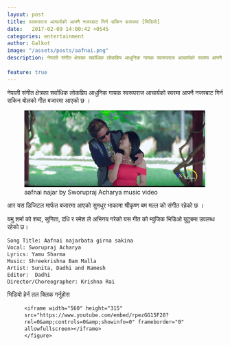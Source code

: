 ```yaml
---
layout: post
title: स्वरूपराज आचार्यको आफ्नै नजरबाट गिर्न सकिन बजारमा [भिडियो]
date:   2017-02-09 14:00:42 +0545
categories: entertainment
author: Galkot
image: "/assets/posts/aafnai.png"
description: नेपाली संगीत क्षेत्रका सर्वाधिक लोकप्रिय आधुनिक गायक स्वरूपराज आचार्यको स्वरमा आफ्नै नजरबाट गिर्न सकिन बोलको गीत बजारमा आएको छ ..| Galkot News, Khabar, Information

feature: true
---
```


नेपाली संगीत क्षेत्रका सर्वाधिक लोकप्रिय आधुनिक गायक स्वरूपराज आचार्यको स्वरमा आफ्नै नजरबाट गिर्न सकिन बोलको गीत बजारमा आएको छ ।


<figure><img src="/assets/posts/aafnai.png" align="middle;"><figcaption> aafnai najar by Sworupraj Acharya music video</figcaption></figure>

आर यस डिजिटल मार्फत बजारमा आएको सुमधुर भाकामा श्रीकृष्ण बम मल्ल को संगीत रहेको छ ।

यमु शर्मा को शब्द, सुनिता, दधि र रमेश ले  अभिनय गरेको यस गीत को म्युजिक भिडिओ युटुबमा उपलब्ध रहेको छ।
 
	Song Title: Aafnai najarbata girna sakina
	Vocal: Sworupraj Acharya
	Lyrics: Yamu Sharma
	Music: Shreekrishna Bam Malla
	Artist: Sunita, Dadhi and Ramesh
	Editor:  Dadhi
	Director/Choreographer: Krishna Rai

भिडियो हेर्न तल क्लिक गर्नुहोस


<div class="abc">
	<figure class="op-interactive">
  
	<iframe width="560" height="315" src="https://www.youtube.com/embed/rpezGG15F28?rel=0&amp;controls=0&amp;showinfo=0" frameborder="0" allowfullscreen></iframe>
	</figure>
</div>
